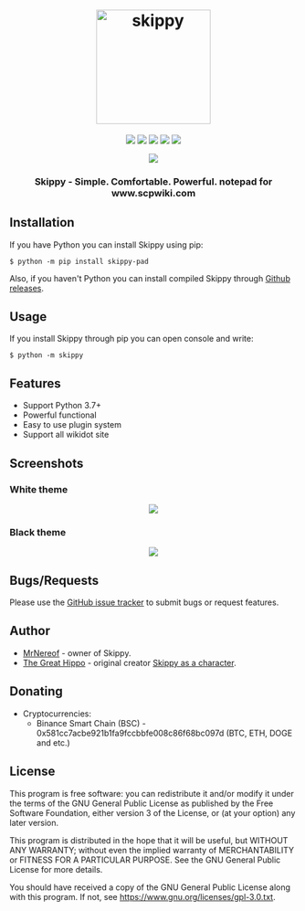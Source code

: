 <h1 align="center">
  <img src="https://raw.githubusercontent.com/skippy-dev/skippy/main/img/skippy.png" width="200px" alt="skippy">
</h1>

<p align="center">
  <a href="https://www.python.org/"><img src="https://img.shields.io/badge/Made%20with-Python-1f425f.svg"></a>
  <a href="https://pypi.python.org/pypi/skippy-pad/"><img src="https://img.shields.io/pypi/l/skippy-pad.svg"></a>
  <a href="https://pypi.python.org/pypi/skippy-pad/"><img src="https://img.shields.io/pypi/v/skippy-pad.svg"></a>
  <a href="https://pypi.python.org/pypi/skippy-pad/"><img src="https://img.shields.io/pypi/pyversions/skippy-pad.svg"></a>
  <a href="https://github.com/psf/black"><img src="https://img.shields.io/badge/code%20style-black-000000.svg"></a>
</p>

<p align="center">
<a href="https://GitHub.com/MrNereof/"><img src="http://ForTheBadge.com/images/badges/built-with-love.svg"></a>
</p>

<h3 align="center">
Skippy - Simple. Comfortable. Powerful. notepad for www.scpwiki.com
</h3>

<h2>
Installation
</h2>

If you have Python you can install Skippy using pip:

```
$ python -m pip install skippy-pad
```

Also, if you haven't Python you can install compiled Skippy through <a href="https://github.com/skippy-dev/skippy/releases">Github releases</a>.

<h2>
Usage
</h2>

If you install Skippy through pip you can open console and write:

```
$ python -m skippy
```

<h2>
Features
</h2>

* Support Python 3.7+
* Powerful functional
* Easy to use plugin system
* Support all wikidot site

<h2>
Screenshots
</h2>

<h3>
White theme
</h3>

<div align="center">
<img src="https://raw.githubusercontent.com/skippy-dev/skippy/main/img/white.png">
</div>

<h3>
Black theme
</h3>

<div align="center">
<img src="https://raw.githubusercontent.com/skippy-dev/skippy/main/img/black.png">
</div>

<h2>
Bugs/Requests
</h2>

Please use the <a href="https://github.com/skippy-dev/skippy/issues">GitHub issue tracker</a> to submit bugs or request features.

<h2>
Author
</h2>

* <a href="https://github.com/MrNereof">MrNereof</a> - owner of Skippy.
* <a href="http://www.wikidot.com/user:info/the-great-hippo">The Great Hippo</a> - original creator <a href="http://scpwiki.com/your-very-first-scp">Skippy as a character</a>.

<h2>
Donating
</h2>

* Cryptocurrencies:
  * Binance Smart Chain (BSC) - 0x581cc7acbe921b1fa9fccbbfe008c86f68bc097d (BTC, ETH, DOGE and etc.)

<h2>
License
</h2>

This program is free software: you can redistribute it and/or modify it under the terms of the GNU General Public License as published by the Free Software Foundation, either version 3 of the License, or (at your option) any later version.

This program is distributed in the hope that it will be useful, but WITHOUT ANY WARRANTY; without even the implied warranty of MERCHANTABILITY or FITNESS FOR A PARTICULAR PURPOSE. See the GNU General Public License for more details.

You should have received a copy of the GNU General Public License along with this program. If not, see https://www.gnu.org/licenses/gpl-3.0.txt.
